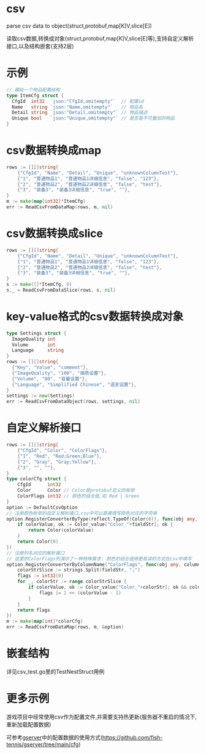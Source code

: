 # csv
parse csv data to object(struct,protobuf,map[K]V,slice[E])

读取csv数据,转换成对象(struct,protobuf,map[K]V,slice[E]等),支持自定义解析接口,以及结构嵌套(支持2层)

# 示例
```go
// 模拟一个物品配置结构
type ItemCfg struct {
  CfgId  int32  `json:"CfgId,omitempty"`  // 配置id
  Name   string `json:"Name,omitempty"`   // 物品名
  Detail string `json:"Detail,omitempty"` // 物品描述
  Unique bool   `json:"Unique,omitempty"` // 是否是不可叠加的物品
}
```
# csv数据转换成map
```go
rows := [][]string{
    {"CfgId", "Name", "Detail", "Unique", "unknownColumnTest"},
    {"1", "普通物品1", "普通物品1详细信息", "false", "123"},
    {"2", "普通物品2", "普通物品2详细信息", "false", "test"},
    {"3", "装备3", "装备3详细信息", "true", ""},
}
m := make(map[int32]*ItemCfg)
err := ReadCsvFromDataMap(rows, m, nil)
```

# csv数据转换成slice
```go
rows := [][]string{
    {"CfgId", "Name", "Detail", "Unique", "unknownColumnTest"},
    {"1", "普通物品1", "普通物品1详细信息", "false", "123"},
    {"2", "普通物品2", "普通物品2详细信息", "false", "test"},
    {"3", "装备3", "装备3详细信息", "true", ""},
}
s := make([]*ItemCfg, 0)
s,_ = ReadCsvFromDataSlice(rows, s, nil)
```

# key-value格式的csv数据转换成对象
```go
type Settings struct {
  ImageQuality int
  Volume       int
  Language     string
}
rows := [][]string{
  {"Key", "Value", "comment"},
  {"ImageQuality", "100", "画质设置"},
  {"Volume", "80", "音量设置"},
  {"Language", "Simplified Chinese", "语言设置"},
}
settings := new(Settings)
err := ReadCsvFromDataObject(rows, settings, nil)
```

# 自定义解析接口
```go
rows := [][]string{
    {"CfgId", "Color", "ColorFlags"},
    {"1", "Red", "Red;Green;Blue"},
    {"2", "Gray", "Gray;Yellow"},
    {"3", "", ""},
}
type colorCfg struct {
    CfgId      int32
    Color      Color // Color是protobuf定义的枚举
    ColorFlags int32 // 颜色的组合值,如 Red | Green
}
option := DefaultCsvOption
// 注册颜色枚举的自定义解析接口,csv中可以直接填写颜色对应的字符串
option.RegisterConverterByType(reflect.TypeOf(Color(0)), func(obj any, columnName, fieldStr string) any {
    if colorValue, ok := Color_value["Color_"+fieldStr]; ok {
        return Color(colorValue)
    }
    return Color(0)
})
// 注册列名对应的解析接口
// 这里的ColorFlags列演示了一种特殊需求: 颜色的组合值用更易读的方式在csv中填写
option.RegisterConverterByColumnName("ColorFlags", func(obj any, columnName, fieldStr string) any {
    colorStrSlice := strings.Split(fieldStr, ";")
    flags := int32(0)
    for _, colorStr := range colorStrSlice {
        if colorValue, ok := Color_value["Color_"+colorStr]; ok && colorValue > 0 {
            flags |= 1 << (colorValue - 1)
        }
    }
    return flags
})
m := make(map[int]*colorCfg)
err := ReadCsvFromDataMap(rows, m, &option)
```

# 嵌套结构
详见csv_test.go里的TestNestStruct用例

# 更多示例
游戏项目中经常使用csv作为配置文件,并需要支持热更新(服务器不重启的情况下,重新加载配置数据)

可参考[gserver](https://github.com/fish-tennis/gserver)中的配置数据的使用方式(https://github.com/fish-tennis/gserver/tree/main/cfg)
